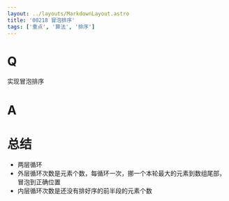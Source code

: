 ```yaml
---
layout: ../layouts/MarkdownLayout.astro
title: '00218 冒泡排序'
tags: ['重点', '算法', '排序']
---
```


# Q

实现冒泡排序

# A



# 总结

- 两层循环
- 外层循环次数是元素个数，每循环一次，挪一个本轮最大的元素到数组尾部，冒泡到正确位置
- 内层循环次数是还没有排好序的前半段的元素个数

<script>
  function func(arr) {
    for(let i = 0; i < arr.length - 1; i++) {
      for(let j = 0; j < arr.length - i - 1; j++) {
        if (arr[j] > arr[j + 1]) {
          [arr[j + 1], arr[j]] = [arr[j], arr[j + 1]]
        }
      }
    }
    return arr
  }
  console.log(func([64, 34, 25, 12, 22, 11, 90]))
</script>